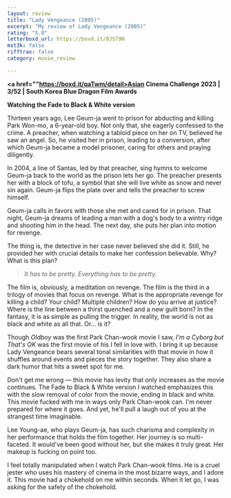 ```yaml
---
layout: review
title: "Lady Vengeance (2005)"
excerpt: "My review of Lady Vengeance (2005)"
rating: "5.0"
letterboxd_url: https://boxd.it/8J579N
mst3k: false
rifftrax: false
category: movie_review

---
```


<b><a href=""https://boxd.it/qaTwm/detail>Asian Cinema Challenge 2023 | 3/52 | South Korea Blue Dragon Film Awards</a></b>

<b>Watching the Fade to Black & White version</b>

Thirteen years ago, Lee Geum-ja went to prison for abducting and killing Park Won-mo, a 6-year-old boy. Not only that, she eagerly confessed to the crime. A preacher, when watching a tabloid piece on her on TV, believed he saw an angel. So, he visited her in prison, leading to a conversion, after which Geum-ja became a model prisoner, caring for others and praying diligently.

In 2004, a line of Santas, led by that preacher, sing hymns to welcome Geum-ja back to the world as the prison lets her go. The preacher presents her with a block of tofu, a symbol that she will live white as snow and never sin again. Geum-ja flips the plate over and tells the preacher to screw himself.

Geum-ja calls in favors with those she met and cared for in prison. That night, Geum-ja dreams of leading a man with a dog's body to a wintry ridge and shooting him in the head. The next day, she puts her plan into motion for revenge.

The thing is, the detective in her case never believed she did it. Still, he provided her with crucial details to make her confession believable. Why? What is this plan? 

<blockquote><i>It has to be pretty. Everything has to be pretty.</i></blockquote>

The film is, obviously, a meditation on revenge. The film is the third in a trilogy of movies that focus on revenge. What is the appropriate revenge for killing a child? Your child? Multiple children? How do you arrive at justice? Where is the line between a thirst quenched and a new guilt born? In the fantasy, it is as simple as pulling the trigger. In reality, the world is not as black and white as all that. Or… is it?

Though <i>Oldboy</i> was the first Park Chan-wook movie I saw, <i>I'm a Cyborg but That's OK</i> was the first movie of his I fell in love with. I bring it up because Lady Vengeance bears several tonal similarities with that movie in how it shuffles around events and pieces the story together. They also share a dark humor that hits a sweet spot for me.

Don't get me wrong — this movie has levity that only increases as the movie continues. The Fade to Black & White version I watched emphasizes this with the slow removal of color from the movie, ending in black and white. This movie fucked with me in ways only Park Chan-wook can. I'm never prepared for where it goes. And yet, he'll pull a laugh out of you at the strangest time imaginable.

Lee Young-ae, who plays Geum-ja, has such charisma and complexity in her performance that holds the film together. Her journey is so multi-faceted. It would've been good without her, but she makes it truly great. Her makeup is fucking on point too.

I feel totally manipulated when I watch Park Chan-wook films. He is a cruel jester who uses his mastery of cinema in the most bizarre ways, and I adore it. This movie had a chokehold on me within seconds. When it let go, I was asking for the safety of the chokehold.